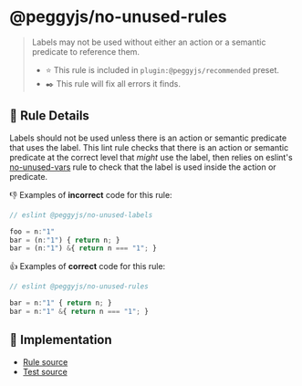 # @peggyjs/no-unused-rules
> Labels may not be used without either an action or a semantic predicate to
> reference them.
> - ⭐️ This rule is included in `plugin:@peggyjs/recommended` preset.
> - ✒️ This rule will fix all errors it finds.

## 📖 Rule Details

Labels should not be used unless there is an action or semantic predicate that
uses the label.  This lint rule checks that there is an action or semantic
predicate at the correct level that *might* use the label, then relies on
eslint's [no-unused-vars](https://eslint.org/docs/latest/rules/no-unused-vars)
rule to check that the label is used inside the action or predicate.

:-1: Examples of **incorrect** code for this rule:

```peg.js
// eslint @peggyjs/no-unused-labels

foo = n:"1"
bar = (n:"1") { return n; }
bar = (n:"1") &{ return n === "1"; }
```

:+1: Examples of **correct** code for this rule:

```peg.js
// eslint @peggyjs/no-unused-rules

bar = n:"1" { return n; }
bar = n:"1" &{ return n === "1"; }
```

## 🔎 Implementation

- [Rule source](../../src/rules/no-unused-labels.ts)
- [Test source](../../test/lib/rules/no-unused-labels.js)
